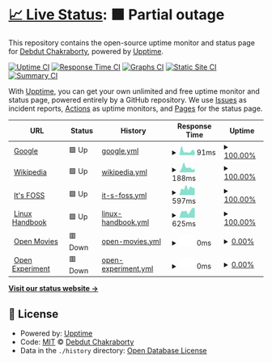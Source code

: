 # [📈 Live Status](https://andanotherusername.github.io/upptime-test): <!--live status--> **🟧 Partial outage**

This repository contains the open-source uptime monitor and status page for [Debdut Chakraborty](https://andanotherusername.github.io/upptime-test), powered by [Upptime](https://github.com/upptime/upptime).

[![Uptime CI](https://github.com/koj-co/upptime/workflows/Uptime%20CI/badge.svg)](https://github.com/koj-co/upptime/actions?query=workflow%3A%22Uptime+CI%22)
[![Response Time CI](https://github.com/koj-co/upptime/workflows/Response%20Time%20CI/badge.svg)](https://github.com/koj-co/upptime/actions?query=workflow%3A%22Response+Time+CI%22)
[![Graphs CI](https://github.com/koj-co/upptime/workflows/Graphs%20CI/badge.svg)](https://github.com/koj-co/upptime/actions?query=workflow%3A%22Graphs+CI%22)
[![Static Site CI](https://github.com/koj-co/upptime/workflows/Static%20Site%20CI/badge.svg)](https://github.com/koj-co/upptime/actions?query=workflow%3A%22Static+Site+CI%22)
[![Summary CI](https://github.com/koj-co/upptime/workflows/Summary%20CI/badge.svg)](https://github.com/koj-co/upptime/actions?query=workflow%3A%22Summary+CI%22)

With [Upptime](https://upptime.js.org), you can get your own unlimited and free uptime monitor and status page, powered entirely by a GitHub repository. We use [Issues](https://github.com/andanotherusername/upptime-test/issues) as incident reports, [Actions](https://github.com/andanotherusername/upptime-test/actions) as uptime monitors, and [Pages](https://andanotherusername.github.io/upptime-test) for the status page.

<!--start: status pages-->
<!-- This summary is generated by Upptime (https://github.com/upptime/upptime) -->
<!-- Do not edit this manually, your changes will be overwritten -->
<!-- prettier-ignore -->
| URL | Status | History | Response Time | Uptime |
| --- | ------ | ------- | ------------- | ------ |
| <img alt="" src="https://icons.duckduckgo.com/ip3/www.google.com.ico" height="13"> [Google](https://www.google.com) | 🟩 Up | [google.yml](https://github.com/andanotherusername/upptime-test/commits/HEAD/history/google.yml) | <details><summary><img alt="Response time graph" src="./graphs/google/response-time-week.png" height="20"> 91ms</summary><br><a href="https://andanotherusername.github.io/upptime-test/history/google"><img alt="Response time 110" src="https://img.shields.io/endpoint?url=https%3A%2F%2Fraw.githubusercontent.com%2Fandanotherusername%2Fupptime-test%2FHEAD%2Fapi%2Fgoogle%2Fresponse-time.json"></a><br><a href="https://andanotherusername.github.io/upptime-test/history/google"><img alt="24-hour response time 74" src="https://img.shields.io/endpoint?url=https%3A%2F%2Fraw.githubusercontent.com%2Fandanotherusername%2Fupptime-test%2FHEAD%2Fapi%2Fgoogle%2Fresponse-time-day.json"></a><br><a href="https://andanotherusername.github.io/upptime-test/history/google"><img alt="7-day response time 91" src="https://img.shields.io/endpoint?url=https%3A%2F%2Fraw.githubusercontent.com%2Fandanotherusername%2Fupptime-test%2FHEAD%2Fapi%2Fgoogle%2Fresponse-time-week.json"></a><br><a href="https://andanotherusername.github.io/upptime-test/history/google"><img alt="30-day response time 99" src="https://img.shields.io/endpoint?url=https%3A%2F%2Fraw.githubusercontent.com%2Fandanotherusername%2Fupptime-test%2FHEAD%2Fapi%2Fgoogle%2Fresponse-time-month.json"></a><br><a href="https://andanotherusername.github.io/upptime-test/history/google"><img alt="1-year response time 111" src="https://img.shields.io/endpoint?url=https%3A%2F%2Fraw.githubusercontent.com%2Fandanotherusername%2Fupptime-test%2FHEAD%2Fapi%2Fgoogle%2Fresponse-time-year.json"></a></details> | <details><summary><a href="https://andanotherusername.github.io/upptime-test/history/google">100.00%</a></summary><a href="https://andanotherusername.github.io/upptime-test/history/google"><img alt="All-time uptime 100.00%" src="https://img.shields.io/endpoint?url=https%3A%2F%2Fraw.githubusercontent.com%2Fandanotherusername%2Fupptime-test%2FHEAD%2Fapi%2Fgoogle%2Fuptime.json"></a><br><a href="https://andanotherusername.github.io/upptime-test/history/google"><img alt="24-hour uptime 100.00%" src="https://img.shields.io/endpoint?url=https%3A%2F%2Fraw.githubusercontent.com%2Fandanotherusername%2Fupptime-test%2FHEAD%2Fapi%2Fgoogle%2Fuptime-day.json"></a><br><a href="https://andanotherusername.github.io/upptime-test/history/google"><img alt="7-day uptime 100.00%" src="https://img.shields.io/endpoint?url=https%3A%2F%2Fraw.githubusercontent.com%2Fandanotherusername%2Fupptime-test%2FHEAD%2Fapi%2Fgoogle%2Fuptime-week.json"></a><br><a href="https://andanotherusername.github.io/upptime-test/history/google"><img alt="30-day uptime 100.00%" src="https://img.shields.io/endpoint?url=https%3A%2F%2Fraw.githubusercontent.com%2Fandanotherusername%2Fupptime-test%2FHEAD%2Fapi%2Fgoogle%2Fuptime-month.json"></a><br><a href="https://andanotherusername.github.io/upptime-test/history/google"><img alt="1-year uptime 99.99%" src="https://img.shields.io/endpoint?url=https%3A%2F%2Fraw.githubusercontent.com%2Fandanotherusername%2Fupptime-test%2FHEAD%2Fapi%2Fgoogle%2Fuptime-year.json"></a></details>
| <img alt="" src="https://icons.duckduckgo.com/ip3/en.wikipedia.org.ico" height="13"> [Wikipedia](https://en.wikipedia.org) | 🟩 Up | [wikipedia.yml](https://github.com/andanotherusername/upptime-test/commits/HEAD/history/wikipedia.yml) | <details><summary><img alt="Response time graph" src="./graphs/wikipedia/response-time-week.png" height="20"> 188ms</summary><br><a href="https://andanotherusername.github.io/upptime-test/history/wikipedia"><img alt="Response time 215" src="https://img.shields.io/endpoint?url=https%3A%2F%2Fraw.githubusercontent.com%2Fandanotherusername%2Fupptime-test%2FHEAD%2Fapi%2Fwikipedia%2Fresponse-time.json"></a><br><a href="https://andanotherusername.github.io/upptime-test/history/wikipedia"><img alt="24-hour response time 178" src="https://img.shields.io/endpoint?url=https%3A%2F%2Fraw.githubusercontent.com%2Fandanotherusername%2Fupptime-test%2FHEAD%2Fapi%2Fwikipedia%2Fresponse-time-day.json"></a><br><a href="https://andanotherusername.github.io/upptime-test/history/wikipedia"><img alt="7-day response time 188" src="https://img.shields.io/endpoint?url=https%3A%2F%2Fraw.githubusercontent.com%2Fandanotherusername%2Fupptime-test%2FHEAD%2Fapi%2Fwikipedia%2Fresponse-time-week.json"></a><br><a href="https://andanotherusername.github.io/upptime-test/history/wikipedia"><img alt="30-day response time 209" src="https://img.shields.io/endpoint?url=https%3A%2F%2Fraw.githubusercontent.com%2Fandanotherusername%2Fupptime-test%2FHEAD%2Fapi%2Fwikipedia%2Fresponse-time-month.json"></a><br><a href="https://andanotherusername.github.io/upptime-test/history/wikipedia"><img alt="1-year response time 218" src="https://img.shields.io/endpoint?url=https%3A%2F%2Fraw.githubusercontent.com%2Fandanotherusername%2Fupptime-test%2FHEAD%2Fapi%2Fwikipedia%2Fresponse-time-year.json"></a></details> | <details><summary><a href="https://andanotherusername.github.io/upptime-test/history/wikipedia">100.00%</a></summary><a href="https://andanotherusername.github.io/upptime-test/history/wikipedia"><img alt="All-time uptime 99.99%" src="https://img.shields.io/endpoint?url=https%3A%2F%2Fraw.githubusercontent.com%2Fandanotherusername%2Fupptime-test%2FHEAD%2Fapi%2Fwikipedia%2Fuptime.json"></a><br><a href="https://andanotherusername.github.io/upptime-test/history/wikipedia"><img alt="24-hour uptime 100.00%" src="https://img.shields.io/endpoint?url=https%3A%2F%2Fraw.githubusercontent.com%2Fandanotherusername%2Fupptime-test%2FHEAD%2Fapi%2Fwikipedia%2Fuptime-day.json"></a><br><a href="https://andanotherusername.github.io/upptime-test/history/wikipedia"><img alt="7-day uptime 100.00%" src="https://img.shields.io/endpoint?url=https%3A%2F%2Fraw.githubusercontent.com%2Fandanotherusername%2Fupptime-test%2FHEAD%2Fapi%2Fwikipedia%2Fuptime-week.json"></a><br><a href="https://andanotherusername.github.io/upptime-test/history/wikipedia"><img alt="30-day uptime 100.00%" src="https://img.shields.io/endpoint?url=https%3A%2F%2Fraw.githubusercontent.com%2Fandanotherusername%2Fupptime-test%2FHEAD%2Fapi%2Fwikipedia%2Fuptime-month.json"></a><br><a href="https://andanotherusername.github.io/upptime-test/history/wikipedia"><img alt="1-year uptime 100.00%" src="https://img.shields.io/endpoint?url=https%3A%2F%2Fraw.githubusercontent.com%2Fandanotherusername%2Fupptime-test%2FHEAD%2Fapi%2Fwikipedia%2Fuptime-year.json"></a></details>
| <img alt="" src="https://icons.duckduckgo.com/ip3/itsfoss.com.ico" height="13"> [It's FOSS](https://itsfoss.com) | 🟩 Up | [it-s-foss.yml](https://github.com/andanotherusername/upptime-test/commits/HEAD/history/it-s-foss.yml) | <details><summary><img alt="Response time graph" src="./graphs/it-s-foss/response-time-week.png" height="20"> 597ms</summary><br><a href="https://andanotherusername.github.io/upptime-test/history/it-s-foss"><img alt="Response time 579" src="https://img.shields.io/endpoint?url=https%3A%2F%2Fraw.githubusercontent.com%2Fandanotherusername%2Fupptime-test%2FHEAD%2Fapi%2Fit-s-foss%2Fresponse-time.json"></a><br><a href="https://andanotherusername.github.io/upptime-test/history/it-s-foss"><img alt="24-hour response time 415" src="https://img.shields.io/endpoint?url=https%3A%2F%2Fraw.githubusercontent.com%2Fandanotherusername%2Fupptime-test%2FHEAD%2Fapi%2Fit-s-foss%2Fresponse-time-day.json"></a><br><a href="https://andanotherusername.github.io/upptime-test/history/it-s-foss"><img alt="7-day response time 597" src="https://img.shields.io/endpoint?url=https%3A%2F%2Fraw.githubusercontent.com%2Fandanotherusername%2Fupptime-test%2FHEAD%2Fapi%2Fit-s-foss%2Fresponse-time-week.json"></a><br><a href="https://andanotherusername.github.io/upptime-test/history/it-s-foss"><img alt="30-day response time 608" src="https://img.shields.io/endpoint?url=https%3A%2F%2Fraw.githubusercontent.com%2Fandanotherusername%2Fupptime-test%2FHEAD%2Fapi%2Fit-s-foss%2Fresponse-time-month.json"></a><br><a href="https://andanotherusername.github.io/upptime-test/history/it-s-foss"><img alt="1-year response time 698" src="https://img.shields.io/endpoint?url=https%3A%2F%2Fraw.githubusercontent.com%2Fandanotherusername%2Fupptime-test%2FHEAD%2Fapi%2Fit-s-foss%2Fresponse-time-year.json"></a></details> | <details><summary><a href="https://andanotherusername.github.io/upptime-test/history/it-s-foss">100.00%</a></summary><a href="https://andanotherusername.github.io/upptime-test/history/it-s-foss"><img alt="All-time uptime 99.94%" src="https://img.shields.io/endpoint?url=https%3A%2F%2Fraw.githubusercontent.com%2Fandanotherusername%2Fupptime-test%2FHEAD%2Fapi%2Fit-s-foss%2Fuptime.json"></a><br><a href="https://andanotherusername.github.io/upptime-test/history/it-s-foss"><img alt="24-hour uptime 100.00%" src="https://img.shields.io/endpoint?url=https%3A%2F%2Fraw.githubusercontent.com%2Fandanotherusername%2Fupptime-test%2FHEAD%2Fapi%2Fit-s-foss%2Fuptime-day.json"></a><br><a href="https://andanotherusername.github.io/upptime-test/history/it-s-foss"><img alt="7-day uptime 100.00%" src="https://img.shields.io/endpoint?url=https%3A%2F%2Fraw.githubusercontent.com%2Fandanotherusername%2Fupptime-test%2FHEAD%2Fapi%2Fit-s-foss%2Fuptime-week.json"></a><br><a href="https://andanotherusername.github.io/upptime-test/history/it-s-foss"><img alt="30-day uptime 100.00%" src="https://img.shields.io/endpoint?url=https%3A%2F%2Fraw.githubusercontent.com%2Fandanotherusername%2Fupptime-test%2FHEAD%2Fapi%2Fit-s-foss%2Fuptime-month.json"></a><br><a href="https://andanotherusername.github.io/upptime-test/history/it-s-foss"><img alt="1-year uptime 99.94%" src="https://img.shields.io/endpoint?url=https%3A%2F%2Fraw.githubusercontent.com%2Fandanotherusername%2Fupptime-test%2FHEAD%2Fapi%2Fit-s-foss%2Fuptime-year.json"></a></details>
| <img alt="" src="https://icons.duckduckgo.com/ip3/linuxhandbook.com.ico" height="13"> [Linux Handbook](https://linuxhandbook.com) | 🟩 Up | [linux-handbook.yml](https://github.com/andanotherusername/upptime-test/commits/HEAD/history/linux-handbook.yml) | <details><summary><img alt="Response time graph" src="./graphs/linux-handbook/response-time-week.png" height="20"> 625ms</summary><br><a href="https://andanotherusername.github.io/upptime-test/history/linux-handbook"><img alt="Response time 704" src="https://img.shields.io/endpoint?url=https%3A%2F%2Fraw.githubusercontent.com%2Fandanotherusername%2Fupptime-test%2FHEAD%2Fapi%2Flinux-handbook%2Fresponse-time.json"></a><br><a href="https://andanotherusername.github.io/upptime-test/history/linux-handbook"><img alt="24-hour response time 603" src="https://img.shields.io/endpoint?url=https%3A%2F%2Fraw.githubusercontent.com%2Fandanotherusername%2Fupptime-test%2FHEAD%2Fapi%2Flinux-handbook%2Fresponse-time-day.json"></a><br><a href="https://andanotherusername.github.io/upptime-test/history/linux-handbook"><img alt="7-day response time 625" src="https://img.shields.io/endpoint?url=https%3A%2F%2Fraw.githubusercontent.com%2Fandanotherusername%2Fupptime-test%2FHEAD%2Fapi%2Flinux-handbook%2Fresponse-time-week.json"></a><br><a href="https://andanotherusername.github.io/upptime-test/history/linux-handbook"><img alt="30-day response time 620" src="https://img.shields.io/endpoint?url=https%3A%2F%2Fraw.githubusercontent.com%2Fandanotherusername%2Fupptime-test%2FHEAD%2Fapi%2Flinux-handbook%2Fresponse-time-month.json"></a><br><a href="https://andanotherusername.github.io/upptime-test/history/linux-handbook"><img alt="1-year response time 705" src="https://img.shields.io/endpoint?url=https%3A%2F%2Fraw.githubusercontent.com%2Fandanotherusername%2Fupptime-test%2FHEAD%2Fapi%2Flinux-handbook%2Fresponse-time-year.json"></a></details> | <details><summary><a href="https://andanotherusername.github.io/upptime-test/history/linux-handbook">100.00%</a></summary><a href="https://andanotherusername.github.io/upptime-test/history/linux-handbook"><img alt="All-time uptime 99.51%" src="https://img.shields.io/endpoint?url=https%3A%2F%2Fraw.githubusercontent.com%2Fandanotherusername%2Fupptime-test%2FHEAD%2Fapi%2Flinux-handbook%2Fuptime.json"></a><br><a href="https://andanotherusername.github.io/upptime-test/history/linux-handbook"><img alt="24-hour uptime 100.00%" src="https://img.shields.io/endpoint?url=https%3A%2F%2Fraw.githubusercontent.com%2Fandanotherusername%2Fupptime-test%2FHEAD%2Fapi%2Flinux-handbook%2Fuptime-day.json"></a><br><a href="https://andanotherusername.github.io/upptime-test/history/linux-handbook"><img alt="7-day uptime 100.00%" src="https://img.shields.io/endpoint?url=https%3A%2F%2Fraw.githubusercontent.com%2Fandanotherusername%2Fupptime-test%2FHEAD%2Fapi%2Flinux-handbook%2Fuptime-week.json"></a><br><a href="https://andanotherusername.github.io/upptime-test/history/linux-handbook"><img alt="30-day uptime 100.00%" src="https://img.shields.io/endpoint?url=https%3A%2F%2Fraw.githubusercontent.com%2Fandanotherusername%2Fupptime-test%2FHEAD%2Fapi%2Flinux-handbook%2Fuptime-month.json"></a><br><a href="https://andanotherusername.github.io/upptime-test/history/linux-handbook"><img alt="1-year uptime 99.97%" src="https://img.shields.io/endpoint?url=https%3A%2F%2Fraw.githubusercontent.com%2Fandanotherusername%2Fupptime-test%2FHEAD%2Fapi%2Flinux-handbook%2Fuptime-year.json"></a></details>
| <img alt="" src="https://icons.duckduckgo.com/ip3/openmovies.in.ico" height="13"> [Open Movies](https://openmovies.in) | 🟥 Down | [open-movies.yml](https://github.com/andanotherusername/upptime-test/commits/HEAD/history/open-movies.yml) | <details><summary><img alt="Response time graph" src="./graphs/open-movies/response-time-week.png" height="20"> 0ms</summary><br><a href="https://andanotherusername.github.io/upptime-test/history/open-movies"><img alt="Response time 845" src="https://img.shields.io/endpoint?url=https%3A%2F%2Fraw.githubusercontent.com%2Fandanotherusername%2Fupptime-test%2FHEAD%2Fapi%2Fopen-movies%2Fresponse-time.json"></a><br><a href="https://andanotherusername.github.io/upptime-test/history/open-movies"><img alt="24-hour response time 0" src="https://img.shields.io/endpoint?url=https%3A%2F%2Fraw.githubusercontent.com%2Fandanotherusername%2Fupptime-test%2FHEAD%2Fapi%2Fopen-movies%2Fresponse-time-day.json"></a><br><a href="https://andanotherusername.github.io/upptime-test/history/open-movies"><img alt="7-day response time 0" src="https://img.shields.io/endpoint?url=https%3A%2F%2Fraw.githubusercontent.com%2Fandanotherusername%2Fupptime-test%2FHEAD%2Fapi%2Fopen-movies%2Fresponse-time-week.json"></a><br><a href="https://andanotherusername.github.io/upptime-test/history/open-movies"><img alt="30-day response time 0" src="https://img.shields.io/endpoint?url=https%3A%2F%2Fraw.githubusercontent.com%2Fandanotherusername%2Fupptime-test%2FHEAD%2Fapi%2Fopen-movies%2Fresponse-time-month.json"></a><br><a href="https://andanotherusername.github.io/upptime-test/history/open-movies"><img alt="1-year response time 595" src="https://img.shields.io/endpoint?url=https%3A%2F%2Fraw.githubusercontent.com%2Fandanotherusername%2Fupptime-test%2FHEAD%2Fapi%2Fopen-movies%2Fresponse-time-year.json"></a></details> | <details><summary><a href="https://andanotherusername.github.io/upptime-test/history/open-movies">0.00%</a></summary><a href="https://andanotherusername.github.io/upptime-test/history/open-movies"><img alt="All-time uptime 54.17%" src="https://img.shields.io/endpoint?url=https%3A%2F%2Fraw.githubusercontent.com%2Fandanotherusername%2Fupptime-test%2FHEAD%2Fapi%2Fopen-movies%2Fuptime.json"></a><br><a href="https://andanotherusername.github.io/upptime-test/history/open-movies"><img alt="24-hour uptime 0.00%" src="https://img.shields.io/endpoint?url=https%3A%2F%2Fraw.githubusercontent.com%2Fandanotherusername%2Fupptime-test%2FHEAD%2Fapi%2Fopen-movies%2Fuptime-day.json"></a><br><a href="https://andanotherusername.github.io/upptime-test/history/open-movies"><img alt="7-day uptime 0.00%" src="https://img.shields.io/endpoint?url=https%3A%2F%2Fraw.githubusercontent.com%2Fandanotherusername%2Fupptime-test%2FHEAD%2Fapi%2Fopen-movies%2Fuptime-week.json"></a><br><a href="https://andanotherusername.github.io/upptime-test/history/open-movies"><img alt="30-day uptime 4.67%" src="https://img.shields.io/endpoint?url=https%3A%2F%2Fraw.githubusercontent.com%2Fandanotherusername%2Fupptime-test%2FHEAD%2Fapi%2Fopen-movies%2Fuptime-month.json"></a><br><a href="https://andanotherusername.github.io/upptime-test/history/open-movies"><img alt="1-year uptime 0.01%" src="https://img.shields.io/endpoint?url=https%3A%2F%2Fraw.githubusercontent.com%2Fandanotherusername%2Fupptime-test%2FHEAD%2Fapi%2Fopen-movies%2Fuptime-year.json"></a></details>
| <img alt="" src="https://icons.duckduckgo.com/ip3/openexperiment.in.ico" height="13"> [Open Experiment](https://openexperiment.in) | 🟥 Down | [open-experiment.yml](https://github.com/andanotherusername/upptime-test/commits/HEAD/history/open-experiment.yml) | <details><summary><img alt="Response time graph" src="./graphs/open-experiment/response-time-week.png" height="20"> 0ms</summary><br><a href="https://andanotherusername.github.io/upptime-test/history/open-experiment"><img alt="Response time 0" src="https://img.shields.io/endpoint?url=https%3A%2F%2Fraw.githubusercontent.com%2Fandanotherusername%2Fupptime-test%2FHEAD%2Fapi%2Fopen-experiment%2Fresponse-time.json"></a><br><a href="https://andanotherusername.github.io/upptime-test/history/open-experiment"><img alt="24-hour response time 0" src="https://img.shields.io/endpoint?url=https%3A%2F%2Fraw.githubusercontent.com%2Fandanotherusername%2Fupptime-test%2FHEAD%2Fapi%2Fopen-experiment%2Fresponse-time-day.json"></a><br><a href="https://andanotherusername.github.io/upptime-test/history/open-experiment"><img alt="7-day response time 0" src="https://img.shields.io/endpoint?url=https%3A%2F%2Fraw.githubusercontent.com%2Fandanotherusername%2Fupptime-test%2FHEAD%2Fapi%2Fopen-experiment%2Fresponse-time-week.json"></a><br><a href="https://andanotherusername.github.io/upptime-test/history/open-experiment"><img alt="30-day response time 0" src="https://img.shields.io/endpoint?url=https%3A%2F%2Fraw.githubusercontent.com%2Fandanotherusername%2Fupptime-test%2FHEAD%2Fapi%2Fopen-experiment%2Fresponse-time-month.json"></a><br><a href="https://andanotherusername.github.io/upptime-test/history/open-experiment"><img alt="1-year response time 0" src="https://img.shields.io/endpoint?url=https%3A%2F%2Fraw.githubusercontent.com%2Fandanotherusername%2Fupptime-test%2FHEAD%2Fapi%2Fopen-experiment%2Fresponse-time-year.json"></a></details> | <details><summary><a href="https://andanotherusername.github.io/upptime-test/history/open-experiment">0.00%</a></summary><a href="https://andanotherusername.github.io/upptime-test/history/open-experiment"><img alt="All-time uptime 0.02%" src="https://img.shields.io/endpoint?url=https%3A%2F%2Fraw.githubusercontent.com%2Fandanotherusername%2Fupptime-test%2FHEAD%2Fapi%2Fopen-experiment%2Fuptime.json"></a><br><a href="https://andanotherusername.github.io/upptime-test/history/open-experiment"><img alt="24-hour uptime 0.00%" src="https://img.shields.io/endpoint?url=https%3A%2F%2Fraw.githubusercontent.com%2Fandanotherusername%2Fupptime-test%2FHEAD%2Fapi%2Fopen-experiment%2Fuptime-day.json"></a><br><a href="https://andanotherusername.github.io/upptime-test/history/open-experiment"><img alt="7-day uptime 0.00%" src="https://img.shields.io/endpoint?url=https%3A%2F%2Fraw.githubusercontent.com%2Fandanotherusername%2Fupptime-test%2FHEAD%2Fapi%2Fopen-experiment%2Fuptime-week.json"></a><br><a href="https://andanotherusername.github.io/upptime-test/history/open-experiment"><img alt="30-day uptime 4.67%" src="https://img.shields.io/endpoint?url=https%3A%2F%2Fraw.githubusercontent.com%2Fandanotherusername%2Fupptime-test%2FHEAD%2Fapi%2Fopen-experiment%2Fuptime-month.json"></a><br><a href="https://andanotherusername.github.io/upptime-test/history/open-experiment"><img alt="1-year uptime 0.00%" src="https://img.shields.io/endpoint?url=https%3A%2F%2Fraw.githubusercontent.com%2Fandanotherusername%2Fupptime-test%2FHEAD%2Fapi%2Fopen-experiment%2Fuptime-year.json"></a></details>

<!--end: status pages-->

[**Visit our status website →**](https://andanotherusername.github.io/upptime-test)

## 📄 License

- Powered by: [Upptime](https://github.com/upptime/upptime)
- Code: [MIT](./LICENSE) © [Debdut Chakraborty](https://andanotherusername.github.io/upptime-test)
- Data in the `./history` directory: [Open Database License](https://opendatacommons.org/licenses/odbl/1-0/)
